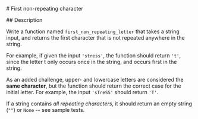 # First non-repeating character

## Description

Write a function named `first_non_repeating_letter` that takes a string input, and returns the first character that is not repeated anywhere in the string.

For example, if given the input `'stress'`, the function should return `'t'`, since the letter t only occurs once in the string, and occurs first in the string.

As an added challenge, upper- and lowercase letters are considered the **same character**, but the function should return the correct case for the initial letter. For example, the input `'sTreSS'` should return `'T'`.

If a string contains _all repeating characters_, it should return an empty string (`""`) or `None` -- see sample tests.
